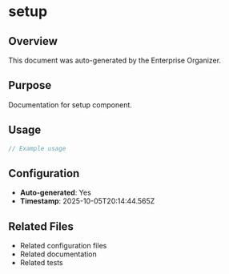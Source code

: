 # setup

## Overview
This document was auto-generated by the Enterprise Organizer.

## Purpose
Documentation for setup component.

## Usage
```typescript
// Example usage
```

## Configuration
- **Auto-generated**: Yes
- **Timestamp**: 2025-10-05T20:14:44.565Z

## Related Files
- Related configuration files
- Related documentation
- Related tests
